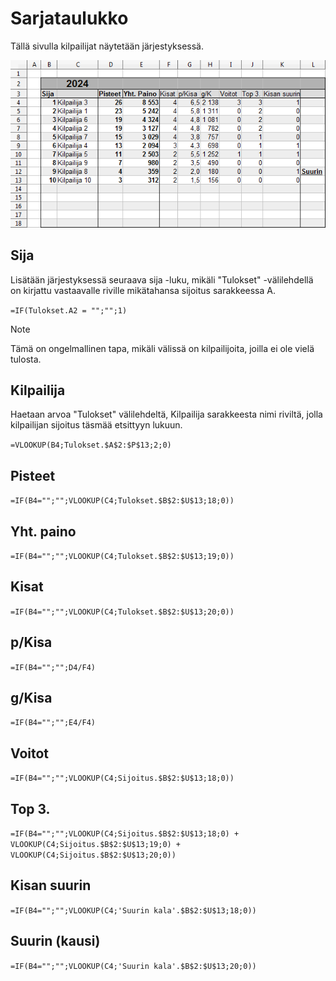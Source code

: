 # Sarjataulukko
Tällä sivulla kilpailijat näytetään järjestyksessä. 

![sarjataulukko](Cup_Sarjataulukko.png)

## Sija

Lisätään järjestyksessä seuraava sija -luku, mikäli "Tulokset" -välilehdellä on kirjattu vastaavalle riville mikätahansa sijoitus sarakkeessa A.

`=IF(Tulokset.A2 = "";"";1)`

> [!NOTE]
> Tämä on ongelmallinen tapa, mikäli välissä on kilpailijoita, joilla ei ole vielä tulosta.

## Kilpailija

Haetaan arvoa "Tulokset" välilehdeltä, Kilpailija sarakkeesta nimi riviltä, jolla kilpailijan sijoitus täsmää etsittyyn lukuun. 

`=VLOOKUP(B4;Tulokset.$A$2:$P$13;2;0)`

## Pisteet

`=IF(B4="";"";VLOOKUP(C4;Tulokset.$B$2:$U$13;18;0))`

## Yht. paino

`=IF(B4="";"";VLOOKUP(C4;Tulokset.$B$2:$U$13;19;0))`

## Kisat

`=IF(B4="";"";VLOOKUP(C4;Tulokset.$B$2:$U$13;20;0))`

## p/Kisa

`=IF(B4="";"";D4/F4)`

## g/Kisa

`=IF(B4="";"";E4/F4)`

## Voitot

`=IF(B4="";"";VLOOKUP(C4;Sijoitus.$B$2:$U$13;18;0))`

## Top 3.

`=IF(B4="";"";VLOOKUP(C4;Sijoitus.$B$2:$U$13;18;0) + VLOOKUP(C4;Sijoitus.$B$2:$U$13;19;0) + VLOOKUP(C4;Sijoitus.$B$2:$U$13;20;0))`

## Kisan suurin

`=IF(B4="";"";VLOOKUP(C4;'Suurin kala'.$B$2:$U$13;18;0))`

## Suurin (kausi)

`=IF(B4="";"";VLOOKUP(C4;'Suurin kala'.$B$2:$U$13;20;0))`
